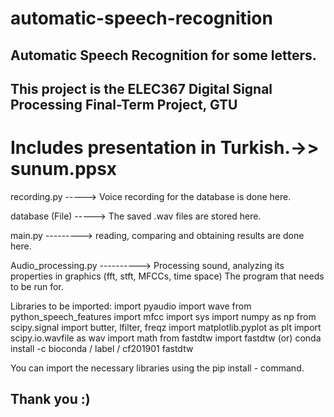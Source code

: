 # automatic-speech-recognition
## Automatic Speech Recognition for some letters.
## This project is the ELEC367 Digital Signal Processing Final-Term Project, GTU

# Includes presentation in Turkish.->> sunum.ppsx

recording.py -----> Voice recording for the database is done here.

database (File) -----> The saved .wav files are stored here.

main.py ---------> reading, comparing and obtaining results are done here.

Audio_processing.py ----------> Processing sound, analyzing its properties in graphics (fft, stft, MFCCs, time space)
The program that needs to be run for.

Libraries to be imported:
import pyaudio
import wave
from python_speech_features import mfcc
import sys
import numpy as np
from scipy.signal import butter, lfilter, freqz
import matplotlib.pyplot as plt
import scipy.io.wavfile as wav
import math
from fastdtw import fastdtw (or) conda install -c bioconda / label / cf201901 fastdtw

You can import the necessary libraries using the pip install - command.
## Thank you :)
